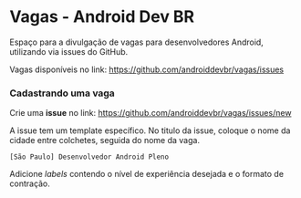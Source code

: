 # Vagas - Android Dev BR

Espaço para a divulgação de vagas para desenvolvedores Android, utilizando via issues do GitHub.

Vagas disponíveis no link: https://github.com/androiddevbr/vagas/issues

### Cadastrando uma vaga

Crie uma **issue** no link: https://github.com/androiddevbr/vagas/issues/new

A issue tem um template específico. No titulo da issue, coloque o nome da cidade entre colchetes, seguida do nome da vaga.

`[São Paulo] Desenvolvedor Android Pleno`

Adicione _labels_ contendo o nível de experiência desejada e o formato de contração. 